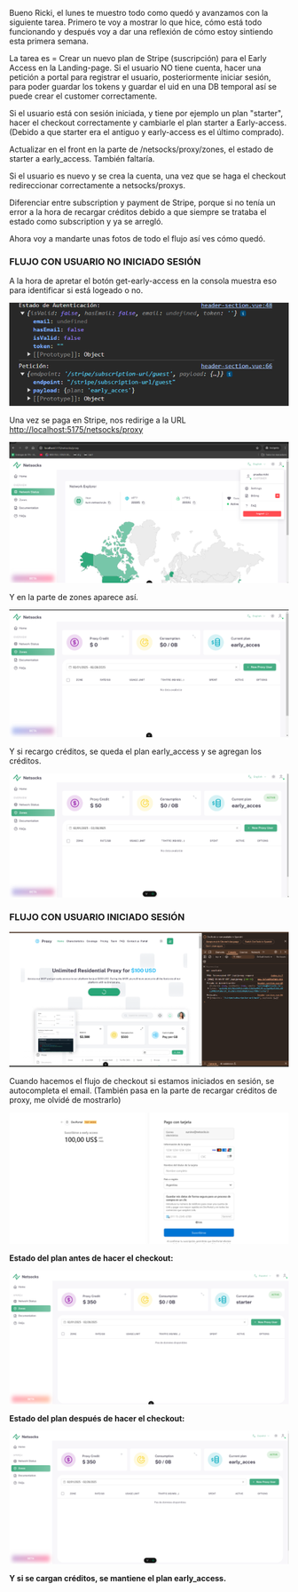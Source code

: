 Bueno Ricki, el lunes te muestro todo como quedó y avanzamos con la siguiente tarea. Primero te voy a mostrar lo que hice, cómo está todo funcionando y después voy a dar una reflexión de cómo estoy sintiendo esta primera semana.

La tarea es = Crear un nuevo plan de Stripe (suscripción) para el Early Access en la Landing-page. Si el usuario NO tiene cuenta, hacer una petición a portal para registrar el usuario, posteriormente iniciar sesión, para poder guardar los tokens y guardar el uid en una DB temporal así se puede crear el customer correctamente.

Si el usuario está con sesión iniciada, y tiene por ejemplo un plan "starter", hacer el checkout correctamente y cambiarle el plan starter a Early-access. (Debido a que starter era el antiguo y early-access es el último comprado).

Actualizar en el front en la parte de /netsocks/proxy/zones, el estado de starter a early_access. También faltaría.

Si el usuario es nuevo y se crea la cuenta, una vez que se haga el checkout redireccionar correctamente a netsocks/proxys.

Diferenciar entre subscription y payment de Stripe, porque si no tenía un error a la hora de recargar créditos debido a que siempre se trataba el estado como subscription y ya se arregló.

Ahora voy a mandarte unas fotos de todo el flujo así ves cómo quedó.

### FLUJO CON USUARIO NO INICIADO SESIÓN

A la hora de apretar el botón get-early-access en la consola muestra eso para identificar si está logeado o no.

![Pasted image](https://github.com/Santinou1/docs-rick/blob/main/Pasted%20image%2020250222151335.png)

Una vez se paga en Stripe, nos redirige a la URL [http://localhost:5175/netsocks/proxy](http://localhost:5175/netsocks/proxy)

![Pasted image](https://github.com/Santinou1/docs-rick/blob/main/Pasted%20image%2020250222151517.png)

Y en la parte de zones aparece así.

![Pasted image](https://github.com/Santinou1/docs-rick/blob/main/Pasted%20image%2020250222151559.png)

Y si recargo créditos, se queda el plan early_access y se agregan los créditos.

![Pasted image](https://github.com/Santinou1/docs-rick/blob/main/Pasted%20image%2020250222151649.png)

### FLUJO CON USUARIO INICIADO SESIÓN

![Pasted image](https://github.com/Santinou1/docs-rick/blob/main/Pasted%20image%2020250222151846.png)

Cuando hacemos el flujo de checkout si estamos iniciados en sesión, se autocompleta el email. (También pasa en la parte de recargar créditos de proxy, me olvidé de mostrarlo)

![Pasted image](http://github.com/Santinou1/docs-rick/blob/main/Pasted%20image%2020250222153611.png)

**Estado del plan antes de hacer el checkout:**

![Pasted image](https://github.com/Santinou1/docs-rick/blob/main/Pasted%20image%2020250222152316.png)

**Estado del plan después de hacer el checkout:**

![Pasted image](https://github.com/Santinou1/docs-rick/blob/main/Pasted%20image%2020250222152412.png)

**Y si se cargan créditos, se mantiene el plan early_access.**
